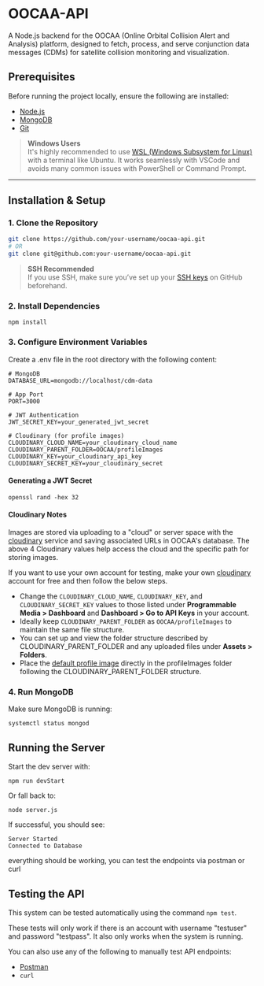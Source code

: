 # OOCAA-API

A Node.js backend for the OOCAA (Online Orbital Collision Alert and Analysis) platform, designed to fetch, process, and serve conjunction data messages (CDMs) for satellite collision monitoring and visualization.

## Prerequisites

Before running the project locally, ensure the following are installed:

- [Node.js](https://nodejs.org/)
- [MongoDB](https://www.mongodb.com/)
- [Git](https://git-scm.com/)

> **Windows Users**  
> It's highly recommended to use [WSL (Windows Subsystem for Linux)](https://learn.microsoft.com/en-us/windows/wsl/) with a terminal like Ubuntu. It works seamlessly with VSCode and avoids many common issues with PowerShell or Command Prompt.

---

## Installation & Setup

### 1. Clone the Repository

```bash
git clone https://github.com/your-username/oocaa-api.git
# OR
git clone git@github.com:your-username/oocaa-api.git
```
> **SSH Recommended**  
> If you use SSH, make sure you’ve set up your [SSH keys](https://docs.github.com/en/authentication/connecting-to-github-with-ssh) on GitHub beforehand.

### 2. Install Dependencies

```cd oocaa-api
npm install
```

### 3. Configure Environment Variables

Create a .env file in the root directory with the following content:

```
# MongoDB
DATABASE_URL=mongodb://localhost/cdm-data

# App Port
PORT=3000

# JWT Authentication
JWT_SECRET_KEY=your_generated_jwt_secret

# Cloudinary (for profile images)
CLOUDINARY_CLOUD_NAME=your_cloudinary_cloud_name
CLOUDINARY_PARENT_FOLDER=OOCAA/profileImages
CLOUDINARY_KEY=your_cloudinary_api_key
CLOUDINARY_SECRET_KEY=your_cloudinary_secret
```

#### Generating a JWT Secret
```
openssl rand -hex 32
```

#### Cloudinary Notes

Images are stored via uploading to a "cloud" or server space with the [cloudinary](https://cloudinary.com/) service and saving associated URLs in OOCAA's database. The above 4 Cloudinary values help access the cloud and the specific path for storing images.

If you want to use your own account for testing, make your own [cloudinary](https://cloudinary.com/) account for free and then follow the below steps.
* Change the `CLOUDINARY_CLOUD_NAME`, `CLOUDINARY_KEY`, and `CLOUDINARY_SECRET_KEY` values to those listed under **Programmable Media > Dashboard** and **Dashboard > Go to API Keys** in your account.
* Ideally keep `CLOUDINARY_PARENT_FOLDER` as `OOCAA/profileImages` to maintain the same file structure.
* You can set up and view the folder structure described by CLOUDINARY_PARENT_FOLDER and any uploaded files under **Assets > Folders**.
* Place the [default profile image](https://res.cloudinary.com/dzdbnoch9/image/upload/v1741495294/placeholderProfileImage_wsa3w8.png) directly in the profileImages folder following the CLOUDINARY_PARENT_FOLDER structure.

### 4. Run MongoDB

Make sure MongoDB is running:

```
systemctl status mongod
```

## Running the Server

Start the dev server with:

```
npm run devStart
```

Or fall back to:

```
node server.js
```

If successful, you should see:

```
Server Started
Connected to Database
```

everything should be working, you can test the endpoints via postman or curl

## Testing the API
This system can be tested automatically using the command `npm test`.

These tests will only work if there is an account with username "testuser" and password "testpass".  It also only works when the system is running.

You can also use any of the following to manually test API endpoints:

* [Postman](https://www.postman.com/)
* `curl`
